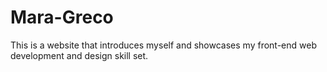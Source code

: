 # Mara-Greco
This is a website that introduces myself and showcases my front-end web development and design skill set. 
